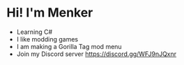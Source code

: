 # Hi! I'm Menker
- Learning C#
- I like modding games
- I am making a Gorilla Tag mod menu
- Join my Discord server https://discord.gg/WFJ9nJQxnr
